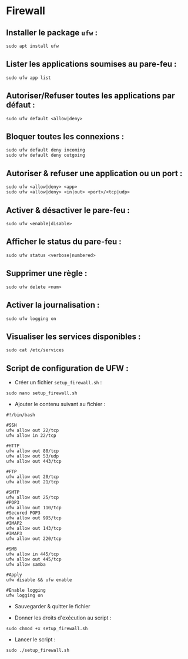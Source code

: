 # Firewall

## Installer le package `ufw` :

```shell
sudo apt install ufw
```

## Lister les applications soumises au pare-feu :

```shell
sudo ufw app list
```

## Autoriser/Refuser toutes les applications par défaut :

```shell
sudo ufw default <allow|deny>
```

## Bloquer toutes les connexions :

```shell
sudo ufw default deny incoming
sudo ufw default deny outgoing
```

## Autoriser & refuser une application ou un port :

```shell
sudo ufw <allow|deny> <app>
sudo ufw <allow|deny> <in|out> <port>/<tcp|udp>
```

## Activer & désactiver le pare-feu :

```shell
sudo ufw <enable|disable>
```

## Afficher le status du pare-feu :

```shell
sudo ufw status <verbose|numbered>
```

## Supprimer une règle :

```shell
sudo ufw delete <num>
```

## Activer la journalisation :

```shell
sudo ufw logging on
```

## Visualiser les services disponibles :

```shell
sudo cat /etc/services
```

## Script de configuration de UFW :

* Créer un fichier `setup_firewall.sh` :

```
sudo nano setup_firewall.sh
```

* Ajouter le contenu suivant au fichier :

```
#!/bin/bash

#SSH
ufw allow out 22/tcp
ufw allow in 22/tcp

#HTTP
ufw allow out 80/tcp
ufw allow out 53/udp
ufw allow out 443/tcp

#FTP
ufw allow out 20/tcp
ufw allow out 21/tcp

#SMTP
ufw allow out 25/tcp
#POP3
ufw allow out 110/tcp
#Secured POP3
ufw allow out 995/tcp
#IMAP2
ufw allow out 143/tcp
#IMAP3
ufw allow out 220/tcp

#SMB
ufw allow in 445/tcp
ufw allow out 445/tcp
ufw allow samba

#Apply
ufw disable && ufw enable

#Enable logging
ufw logging on
```

* Sauvegarder & quitter le fichier

* Donner les droits d'exécution au script :

```shell
sudo chmod +x setup_firewall.sh
```

* Lancer le script :

```shell
sudo ./setup_firewall.sh
```
